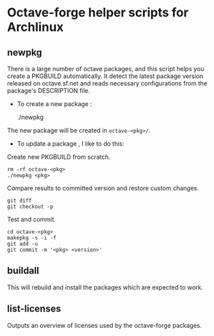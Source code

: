 Octave-forge helper scripts for Archlinux
=========================================

newpkg
------

There is a large number of octave packages, and this script helps you create a
PKGBUILD automatically. It detect the latest package version released on
octave.sf.net and reads necessary configurations from the package's DESCRIPTION
file.

- To create a new package <pkg>:

    ./newpkg <pkg>

The new package will be created in `octave-<pkg>/`.

- To update a package <pkg>, I like to do this:

Create new PKGBUILD from scratch.

    rm -rf octave-<pkg>
    ./newpkg <pkg>

Compare results to committed version and restore custom changes.

    git diff
    git checkout -p

Test and commit.

    cd octave-<pkg>
    makepkg -s -i -f
    git add -u
    git commit -m '<pkg> <version>'

buildall
--------

This will rebuild and install the packages which are expected to work.

list-licenses
-------------

Outputs an overview of licenses used by the octave-forge packages.
